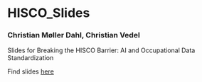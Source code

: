 # HISCO_Slides
### Christian Møller Dahl, Christian Vedel
Slides for Breaking the HISCO Barrier: AI and Occupational Data Standardization

Find slides [here](https://raw.githack.com/christianvedels/HISCO_Slides/main/230908-Slides-HISCO.html)
 
 
